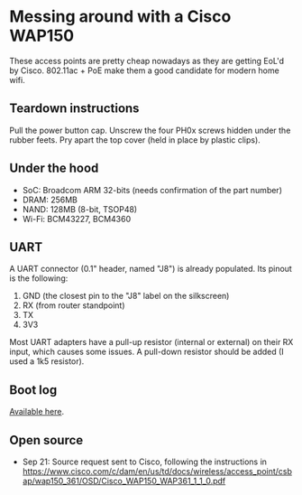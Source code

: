 # Messing around with a Cisco WAP150

These access points are pretty cheap nowadays as they are getting EoL'd by Cisco. 802.11ac + PoE make them a good candidate for modern home wifi.

## Teardown instructions

Pull the power button cap. Unscrew the four PH0x screws hidden under the rubber feets. Pry apart the top cover (held in place by plastic clips).

## Under the hood

* SoC: Broadcom ARM 32-bits (needs confirmation of the part number)
* DRAM: 256MB
* NAND: 128MB (8-bit, TSOP48)
* Wi-Fi: BCM43227, BCM4360

## UART

A UART connector (0.1" header, named "J8") is already populated. Its pinout is the following:

1. GND (the closest pin to the "J8" label on the silkscreen)
2. RX (from router standpoint)
3. TX
4. 3V3

Most UART adapters have a pull-up resistor (internal or external) on their RX input, which causes some issues. A pull-down resistor should be added (I used a 1k5 resistor).

## Boot log

[Available here](boot.log).

## Open source

* Sep 21: Source request sent to Cisco, following the instructions in https://www.cisco.com/c/dam/en/us/td/docs/wireless/access_point/csbap/wap150_361/OSD/Cisco_WAP150_WAP361_1_1_0.pdf
